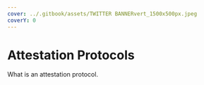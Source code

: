 ```yaml
---
cover: ../.gitbook/assets/TWITTER BANNERvert_1500x500px.jpeg
coverY: 0
---
```


# Attestation Protocols

What is an attestation protocol.

